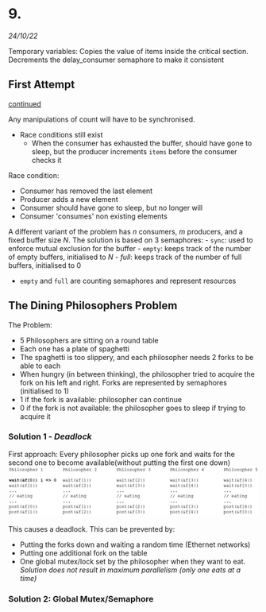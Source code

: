 # 9. 
_24/10/22_

Temporary variables: Copies the value of items inside the critical section. Decrements the delay_consumer semaphore to make it consistent

## First Attempt 
[continued](8.md#first-version)

Any manipulations of count will have to be synchronised. 
- Race conditions still exist
	- When the consumer has exhausted the buffer, should have gone to sleep, but the producer increments `items` before the consumer checks it

Race condition:
- Consumer has removed the last element
- Producer adds a new element
- Consumer should have gone to sleep, but no longer will
- Consumer 'consumes' non existing elements

A different variant of the problem has *n* consumers, *m* producers, and a fixed buffer size *N*. The solution is based on 3 semaphores:
	- `sync`: used to enforce mutual exclusion for the buffer
	- `empty`: keeps track of the number of empty buffers, initialised to *N*
	- *full*: keeps track of the number of full buffers, initialised to 0
- `empty` and `full` are counting semaphores and represent resources


## The Dining Philosophers Problem
The Problem:
- 5 Philosophers are sitting on a round table
- Each one has a plate of spaghetti
- The spaghetti is too slippery, and each philosopher needs 2 forks to be able to each
- When hungry (in between thinking), the philosopher tried to acquire the fork on his left and right.
Forks are represented by semaphores (initialised to 1)
- 1 if the fork is available: philosopher can continue
- 0 if the fork is not available: the philosopher goes to sleep if trying to acquire it 
### Solution 1 - *Deadlock*
First approach: Every philosopher picks up one fork and waits for the second one to become available(without putting the first one down)
![](../_resources/20221024102034.png)

This causes a deadlock. This can be prevented by:
- Putting the forks down and waiting a random time (Ethernet networks)
- Putting one additional fork on the table
- One global mutex/lock set by the philosopher when they want to eat. *Solution does not result in maximum parallelism (only one eats at a time)*
### Solution 2: Global Mutex/Semaphore